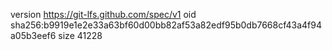 version https://git-lfs.github.com/spec/v1
oid sha256:b9919e1e2e33a63bf60d00bb82af53a82edf95b0db7668cf43a4f94a05b3eef6
size 41228
